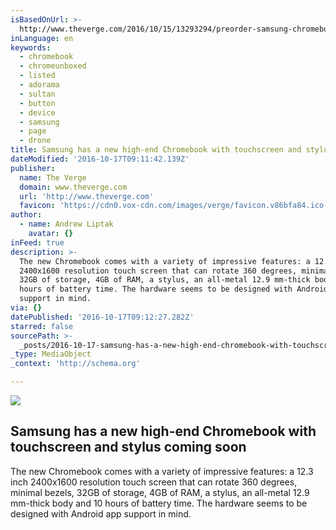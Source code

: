 ```yaml
---
isBasedOnUrl: >-
  http://www.theverge.com/2016/10/15/13293294/preorder-samsung-chromebook-pro-tech
inLanguage: en
keywords:
  - chromebook
  - chromeunboxed
  - listed
  - adorama
  - sultan
  - button
  - device
  - samsung
  - page
  - drone
title: Samsung has a new high-end Chromebook with touchscreen and stylus coming soon
dateModified: '2016-10-17T09:11:42.139Z'
publisher:
  name: The Verge
  domain: www.theverge.com
  url: 'http://www.theverge.com'
  favicon: 'https://cdn0.vox-cdn.com/images/verge/favicon.v86bfa84.ico'
author:
  - name: Andrew Liptak
    avatar: {}
inFeed: true
description: >-
  The new Chromebook comes with a variety of impressive features: a 12.3 inch
  2400x1600 resolution touch screen that can rotate 360 degrees, minimal bezels,
  32GB of storage, 4GB of RAM, a stylus, an all-metal 12.9 mm-thick body and 10
  hours of battery time. The hardware seems to be designed with Android app
  support in mind.
via: {}
datePublished: '2016-10-17T09:12:27.282Z'
starred: false
sourcePath: >-
  _posts/2016-10-17-samsung-has-a-new-high-end-chromebook-with-touchscreen-and-s.md
_type: MediaObject
_context: 'http://schema.org'

---
```

<article style=""><img src="https://the-grid-user-content.s3-us-west-2.amazonaws.com/659aef77-c751-4436-ba6d-0e7ef5ee70df.jpg" /><h1>Samsung has a new high-end Chromebook with touchscreen and stylus coming soon</h1><p>The new Chromebook comes with a variety of impressive features: a 12.3 inch 2400x1600 resolution touch screen that can rotate 360 degrees, minimal bezels, 32GB of storage, 4GB of RAM, a stylus, an all-metal 12.9 mm-thick body and 10 hours of battery time. The hardware seems to be designed with Android app support in mind.</p></article>